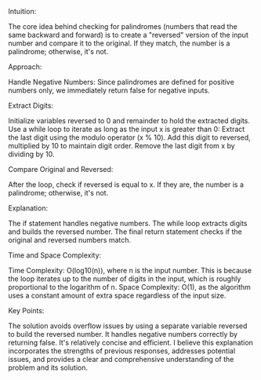 Intuition:

The core idea behind checking for palindromes (numbers that read the same backward and forward) is to create a "reversed" version of the input number and compare it to the original. If they match, the number is a palindrome; otherwise, it's not.

Approach:

Handle Negative Numbers: Since palindromes are defined for positive numbers only, we immediately return false for negative inputs.

Extract Digits:

Initialize variables reversed to 0 and remainder to hold the extracted digits.
Use a while loop to iterate as long as the input x is greater than 0:
Extract the last digit using the modulo operator (x % 10).
Add this digit to reversed, multiplied by 10 to maintain digit order.
Remove the last digit from x by dividing by 10.

Compare Original and Reversed:

After the loop, check if reversed is equal to x. If they are, the number is a palindrome; otherwise, it's not.


Explanation:

The if statement handles negative numbers.
The while loop extracts digits and builds the reversed number.
The final return statement checks if the original and reversed numbers match.

Time and Space Complexity:

Time Complexity: O(log10(n)), where n is the input number. This is because the loop iterates up to the number of digits in the input, which is roughly proportional to the logarithm of n.
Space Complexity: O(1), as the algorithm uses a constant amount of extra space regardless of the input size.

Key Points:

The solution avoids overflow issues by using a separate variable reversed to build the reversed number.
It handles negative numbers correctly by returning false.
It's relatively concise and efficient.
I believe this explanation incorporates the strengths of previous responses, addresses potential issues, and provides a clear and comprehensive understanding of the problem and its solution.
